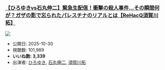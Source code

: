 ### [【ひろゆきvs石丸伸二】緊急生配信！衝撃の殺人事件…その瞬間何が？ガザの影で忘られたパレスチナのリアルとは【ReHacQ須賀川拓】](https://www.youtube.com/watch?v=wFG1mTfeELo)
[![](https://img.youtube.com/vi/wFG1mTfeELo/sddefault.jpg)](https://www.youtube.com/watch?v=wFG1mTfeELo)
-   公開日: 2025-10-30
-   視聴数: 101,989
-   **いいね数: 3,339**
-   出演者: [ひろゆき](/rehacq_fan/people/ひろゆき "wikilink"), [石丸伸二](/rehacq_fan/people/石丸伸二 "wikilink"), [須賀川拓](/rehacq_fan/people/須賀川拓 "wikilink")
